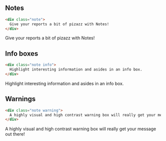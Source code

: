 ## Notes

```html
<div class="note">
  Give your reports a bit of pizazz with Notes!
</div>
```
<div class="note">
Give your reports a bit of pizazz with Notes!
</div>

## Info boxes

```html
<div class="note info">
  Highlight interesting information and asides in an info box.
</div>
```

<div class="note info">
  Highlight interesting information and asides in an info box.
</div>

## Warnings

```html
<div class="note warning">
  A highly visual and high contrast warning box will really get your message out there!
</div>
```

<div class="note warning">
  A highly visual and high contrast warning box will really get your message out there!
</div>